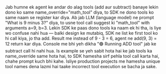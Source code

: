 Jab humne ek agent ke andar do alag tools (add aur subtract) banaye lekin dono ko same name_override="math_tool" diya, to SDK ne dono tools ko same naam se register kar diya. Ab jab LLM (language model) ne prompt "What is 9 minus 3?" diya, to usne tool call suggest ki "math_tool" with arguments a=9, b=3. Lekin SDK ke paas dono tools ka naam ek hi tha, is liye wo confuse nahi hua — balki design ke mutabiq, SDK ne list ke first tool ko hi call kiya, jo tha add. Result me instead of 9 - 3 = 6, agent ne add(9, 3) = 12 return kar diya. Console me bhi yeh dikha "🟢 Running ADD tool" jab ke subtract call hi nahi hua. Is example se yeh sabit hota hai ke jab tools ka name_override same hota hai, to SDK hamesha sirf pehla tool call karta hai, chahe prompt kuch bhi kahe. Isliye production projects me hamesha unique tool names dena lazmi hai taake incorrect tool execution se bacha ja sake.